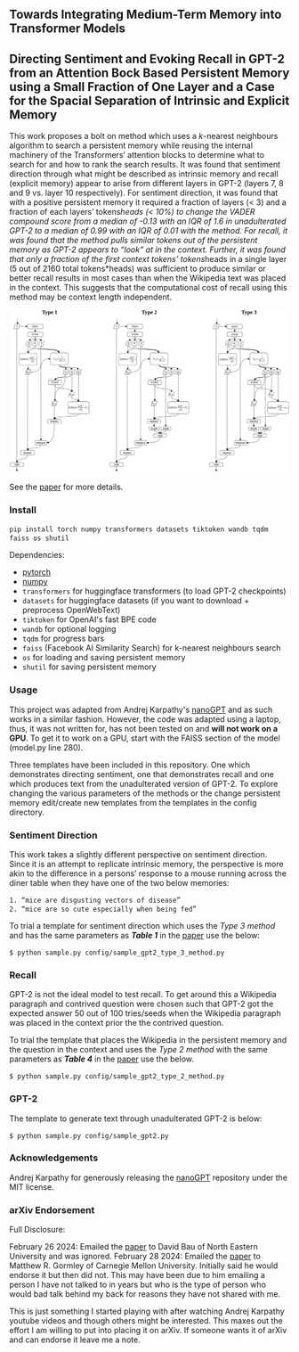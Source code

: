 
## Towards Integrating Medium-Term Memory into Transformer Models

## Directing Sentiment and Evoking Recall in GPT-2 from an Attention Bock Based Persistent Memory using a Small Fraction of One Layer and a Case for the Spacial Separation of Intrinsic and Explicit Memory

 This work proposes a bolt on method which uses a *k*-nearest neighbours algorithm to search a persistent memory while reusing the internal machinery of the Transformers’ attention blocks to determine what to search for and how to rank the search results. It was found that sentiment direction through what might be described as intrinsic memory and recall (explicit memory) appear to arise from different layers in GPT-2 (layers 7, 8 and 9 vs. layer 10 respectively). For sentiment direction, it was found that with a positive persistent memory it required a fraction of layers (< 3) and a fraction of each layers’ tokens*heads (< 10%) to change the VADER compound score from a median of -0.13 with an IQR of 1.6 in unadulterated GPT-2 to a median of 0.99 with an IQR of 0.01 with the method. For recall, it was found that the method pulls similar tokens out of the persistent memory as GPT-2 appears to “look” at in the context. Further, it was found that only a fraction of the first context tokens’ tokens*heads in a single layer (5 out of 2160 total tokens*heads) was sufficient to produce similar or better recall results in most cases than when the Wikipedia text was placed in the context. This suggests that the computational cost of recall using this method may be context length independent.

![alt text](assets/methods.jpg)

See the [paper](Towards_Integrating_Medium-Term_Memory_into_Transformer_Models.pdf) for more details.

### Install

```
pip install torch numpy transformers datasets tiktoken wandb tqdm faiss os shutil
```

Dependencies:

- [pytorch](https://pytorch.org)
- [numpy](https://numpy.org/install/)
-  `transformers` for huggingface transformers (to load GPT-2 checkpoints)
-  `datasets` for huggingface datasets (if you want to download + preprocess OpenWebText)
-  `tiktoken` for OpenAI's fast BPE code
-  `wandb` for optional logging
-  `tqdm` for progress bars
-  `faiss` (Facebook AI Similarity Search) for k-nearest neighbours search
-  `os` for loading and saving persistent memory
-  `shutil` for saving persistent memory

### Usage

This project was adapted from Andrej Karpathy's [nanoGPT](https://github.com/karpathy/nanoGPT) and as such works in a similar fashion. However, the code was adapted using a laptop, thus, it was not written for, has not been tested on and **will not work on a GPU**. To get it to work on a GPU, start with the FAISS section of the model (model.py line 280).

Three templates have been included in this repository. One which demonstrates directing sentiment, one that demonstrates recall and one which produces text from the unadulterated version of GPT-2. To explore changing the various parameters of the methods or the change persistent memory edit/create new templates from the templates in the config directory.

### Sentiment Direction

This work takes a slightly different perspective on sentiment direction. Since it is an attempt to replicate intrinsic memory, the perspective is more akin to the difference in a persons’ response to a mouse running across the diner table when they have one of the two below memories:

    1. “mice are disgusting vectors of disease”
    2. “mice are so cute especially when being fed”

 To trial a template for sentiment direction which uses the *Type 3 method* and has the same parameters as ***Table 1*** in the [paper](Towards_Integrating_Medium-Term_Memory_into_Transformer_Models.pdf) use the below:

```
$ python sample.py config/sample_gpt2_type_3_method.py 
```

### Recall

GPT-2 is not the ideal model to test recall. To get around this a Wikipedia paragraph and contrived question were chosen such that GPT-2 got the expected answer 50 out of 100 tries/seeds when the Wikipedia paragraph was placed in the context prior the the contrived question. 

To trial the template that places the Wikipedia in the persistent memory and the question in the context and uses the *Type 2 method* with the same parameters as ***Table 4*** in the [paper](Towards_Integrating_Medium-Term_Memory_into_Transformer_Models.pdf) use the below.

```
$ python sample.py config/sample_gpt2_type_2_method.py 
```

### GPT-2

The template to generate text through unadulterated GPT-2 is below:

```
$ python sample.py config/sample_gpt2.py 
```


### Acknowledgements

Andrej Karpathy for generously releasing the [nanoGPT](https://github.com/karpathy/nanoGPT) repository under the MIT license.

### arXiv Endorsement

Full Disclosure:

February 26 2024: Emailed the [paper](Towards_Integrating_Medium-Term_Memory_into_Transformer_Models.pdf) to David Bau of North Eastern University and was ignored.
February 28 2024: Emailed the [paper](Towards_Integrating_Medium-Term_Memory_into_Transformer_Models.pdf) to Matthew R. Gormley of Carnegie Mellon University. Initially said he would endorse it but then did not. This may have been due to him emailing a person I have not talked to in years but who is the type of person who would bad talk behind my back for reasons they have not shared with me.

This is just something I started playing with after watching Andrej Karpathy youtube videos and though others might be interested. This maxes out the effort I am willing to put into placing it on arXiv. If someone wants it of arXiv and can endorse it leave me a note.
